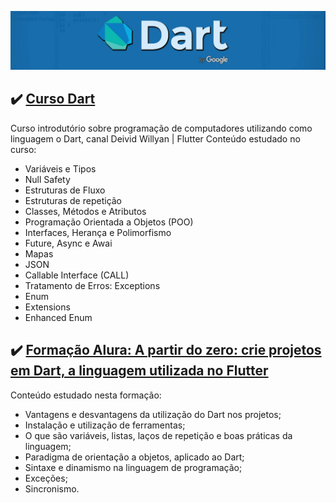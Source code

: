 <div align="center">

![Logo Dart](logo_dart.png)

</div>

## ✔️ [Curso Dart](https://github.com/vanessavargas/curso-dart/tree/master/curso-dart)
Curso introdutório sobre programação de computadores utilizando como linguagem o Dart, canal Deivid Willyan | Flutter
Conteúdo estudado no curso:
- Variáveis e Tipos
- Null Safety
- Estruturas de Fluxo
- Estruturas de repetição
- Classes, Métodos e Atributos
- Programação Orientada a Objetos (POO)
- Interfaces, Herança e Polimorfismo
- Future, Async e Awai
- Mapas
- JSON
- Callable Interface (CALL)
- Tratamento de Erros: Exceptions
- Enum
- Extensions
- Enhanced Enum

## ✔️ [Formação Alura: A partir do zero: crie projetos em Dart, a linguagem utilizada no Flutter](https://github.com/vanessavargas/curso-dart/tree/master/formacao_dart_alura)
Conteúdo estudado nesta formação: 
- Vantagens e desvantagens da utilização do Dart nos projetos;
- Instalação e utilização de ferramentas;
- O que são variáveis, listas, laços de repetição e boas práticas da linguagem;
- Paradigma de orientação a objetos, aplicado ao Dart;
- Sintaxe e dinamismo na linguagem de programação;
- Exceções;
- Sincronismo.
